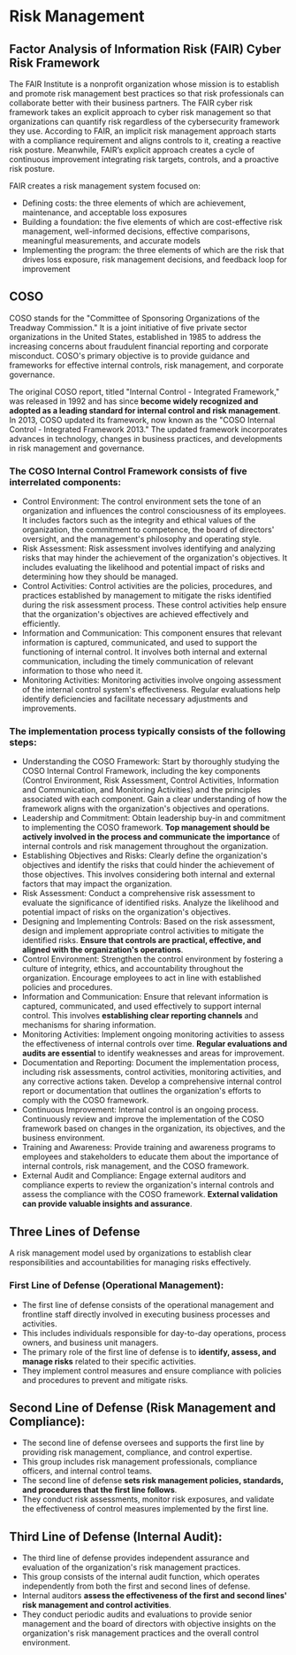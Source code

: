 # Risk Management


## Factor Analysis of Information Risk (FAIR) Cyber Risk Framework
The FAIR Institute is a nonprofit organization whose mission is to establish and promote risk management best practices so that risk professionals can collaborate better with their business partners.
The FAIR cyber risk framework takes an explicit approach to cyber risk management so that organizations can quantify risk regardless of the cybersecurity framework they use. According to FAIR, an implicit risk management approach starts with a compliance requirement and aligns controls to it, creating a reactive risk posture. Meanwhile, FAIR’s explicit approach creates a cycle of continuous improvement integrating risk targets, controls, and a proactive risk posture.

FAIR creates a risk management system focused on:
- Defining costs: the three elements of which are achievement, maintenance, and acceptable loss exposures
- Building a foundation: the five elements of which are cost-effective risk management, well-informed decisions, effective comparisons, meaningful measurements, and accurate models
- Implementing the program: the three elements of which are the risk that drives loss exposure, risk management decisions, and feedback loop for improvement

## COSO
COSO stands for the "Committee of Sponsoring Organizations of the Treadway Commission." It is a joint initiative of five private sector organizations in the United States, established in 1985 to address the increasing concerns about fraudulent financial reporting and corporate misconduct. COSO's primary objective is to provide guidance and frameworks for effective internal controls, risk management, and corporate governance.

The original COSO report, titled "Internal Control - Integrated Framework," was released in 1992 and has since **become widely recognized and adopted as a leading standard for internal control and risk management**. In 2013, COSO updated its framework, now known as the "COSO Internal Control - Integrated Framework 2013." The updated framework incorporates advances in technology, changes in business practices, and developments in risk management and governance.

### The COSO Internal Control Framework consists of five interrelated components:

- Control Environment: The control environment sets the tone of an organization and influences the control consciousness of its employees. It includes factors such as the integrity and ethical values of the organization, the commitment to competence, the board of directors' oversight, and the management's philosophy and operating style.
- Risk Assessment: Risk assessment involves identifying and analyzing risks that may hinder the achievement of the organization's objectives. It includes evaluating the likelihood and potential impact of risks and determining how they should be managed.
- Control Activities: Control activities are the policies, procedures, and practices established by management to mitigate the risks identified during the risk assessment process. These control activities help ensure that the organization's objectives are achieved effectively and efficiently.
- Information and Communication: This component ensures that relevant information is captured, communicated, and used to support the functioning of internal control. It involves both internal and external communication, including the timely communication of relevant information to those who need it.
- Monitoring Activities: Monitoring activities involve ongoing assessment of the internal control system's effectiveness. Regular evaluations help identify deficiencies and facilitate necessary adjustments and improvements.

### The implementation process typically consists of the following steps:

- Understanding the COSO Framework: Start by thoroughly studying the COSO Internal Control Framework, including the key components (Control Environment, Risk Assessment, Control Activities, Information and Communication, and Monitoring Activities) and the principles associated with each component. Gain a clear understanding of how the framework aligns with the organization's objectives and operations.
- Leadership and Commitment: Obtain leadership buy-in and commitment to implementing the COSO framework. **Top management should be actively involved in the process and communicate the importance** of internal controls and risk management throughout the organization.
- Establishing Objectives and Risks: Clearly define the organization's objectives and identify the risks that could hinder the achievement of those objectives. This involves considering both internal and external factors that may impact the organization.
- Risk Assessment: Conduct a comprehensive risk assessment to evaluate the significance of identified risks. Analyze the likelihood and potential impact of risks on the organization's objectives.
- Designing and Implementing Controls: Based on the risk assessment, design and implement appropriate control activities to mitigate the identified risks. **Ensure that controls are practical, effective, and aligned with the organization's operations**.
- Control Environment: Strengthen the control environment by fostering a culture of integrity, ethics, and accountability throughout the organization. Encourage employees to act in line with established policies and procedures.
- Information and Communication: Ensure that relevant information is captured, communicated, and used effectively to support internal control. This involves **establishing clear reporting channels** and mechanisms for sharing information.
- Monitoring Activities: Implement ongoing monitoring activities to assess the effectiveness of internal controls over time. **Regular evaluations and audits are essential** to identify weaknesses and areas for improvement.
- Documentation and Reporting: Document the implementation process, including risk assessments, control activities, monitoring activities, and any corrective actions taken. Develop a comprehensive internal control report or documentation that outlines the organization's efforts to comply with the COSO framework.
- Continuous Improvement: Internal control is an ongoing process. Continuously review and improve the implementation of the COSO framework based on changes in the organization, its objectives, and the business environment.
- Training and Awareness: Provide training and awareness programs to employees and stakeholders to educate them about the importance of internal controls, risk management, and the COSO framework.
- External Audit and Compliance: Engage external auditors and compliance experts to review the organization's internal controls and assess the compliance with the COSO framework. **External validation can provide valuable insights and assurance**.

## Three Lines of Defense
A risk management model used by organizations to establish clear responsibilities and accountabilities for managing risks effectively.

### First Line of Defense (Operational Management):
- The first line of defense consists of the operational management and frontline staff directly involved in executing business processes and activities.
- This includes individuals responsible for day-to-day operations, process owners, and business unit managers.
- The primary role of the first line of defense is to **identify, assess, and manage risks** related to their specific activities.
- They implement control measures and ensure compliance with policies and procedures to prevent and mitigate risks.

## Second Line of Defense (Risk Management and Compliance):
- The second line of defense oversees and supports the first line by providing risk management, compliance, and control expertise.
- This group includes risk management professionals, compliance officers, and internal control teams.
- The second line of defense **sets risk management policies, standards, and procedures that the first line follows**.
- They conduct risk assessments, monitor risk exposures, and validate the effectiveness of control measures implemented by the first line.

## Third Line of Defense (Internal Audit):
- The third line of defense provides independent assurance and evaluation of the organization's risk management practices.
- This group consists of the internal audit function, which operates independently from both the first and second lines of defense.
- Internal auditors **assess the effectiveness of the first and second lines' risk management and control activities**.
- They conduct periodic audits and evaluations to provide senior management and the board of directors with objective insights on the organization's risk management practices and the overall control environment.
